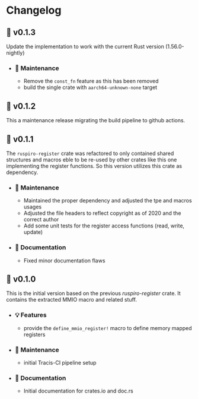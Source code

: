 # Changelog

## :lemon: v0.1.3

Update the implementation to work with the current Rust version (1.56.0-nightly)

- ### :wrench: Maintenance

  - Remove the `const_fn` feature as this has been removed
  - build the single crate with `aarch64-unknown-none` target

## :peach: v0.1.2

This a maintenance release migrating the build pipeline to github actions.

## :peach: v0.1.1

The `ruspiro-register` crate was refactored to only contained shared structures and macros eble to be re-used by other crates like this one implementing the register functions. So this version utilizes this crate as dependency.

- ### :wrench: Maintenance

  - Maintained the proper dependency and adjusted the tpe and macros usages
  - Adjusted the file headers to reflect copyright as of 2020 and the correct author
  - Add some unit tests for the register access functions (read, write, update)

- ### :book: Documentation

  - Fixed minor documentation flaws

## :apple: v0.1.0

This is the initial version based on the previous *ruspiro-register* crate. It contains the extracted MMIO macro and related stuff.

- ### :bulb: Features
  
  - provide the `define_mmio_register!` macro to define memory mapped registers

- ### :wrench: Maintenance

  - initial Tracis-CI pipeline setup

- ### :book: Documentation
  
  - Initial documentation for crates.io and doc.rs
  